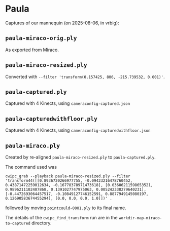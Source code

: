# Paula

Captures of our mannequin (on 2025-08-06, in vrbig):

## `paula-miraco-orig.ply`

As exported from Miraco.

## `paula-miraco-resized.ply`

Converted with `--filter 'transform(0.157425, 806, -215.739532, 0.001)'`.

## `paula-captured.ply`

Captured with 4 Kinects, using `cameraconfig-captured.json`


## `paula-capturedwithfloor.ply`

Captured with 4 Kinects, using `cameraconfig-capturedwithfloor.json`

## `paula-miraco.ply`

Created by re-aligned `paula-miraco-resized.ply` to `paula-captured.ply`.


The command used was

```
cwipc_grab --playback paula-miraco-resized.ply --filter 'transform44([[0.8936720266977755, -0.09423216478760452, 0.43871472259012634, -0.16778378971473618], [0.03606211598653521, 0.9896211102407868, 0.1391027747975063, 0.005242338279640231], [-0.4472693064457517, -0.10849127746152591, 0.8877949145080197, 0.12690583674455294], [0.0, 0.0, 0.0, 1.0]])' .
```
followed by moving `pointcould-0001.ply` to its final name.


The details of the `cwipc_find_transform` run are in the `workdir-map-miraco-to-captured` directory.
